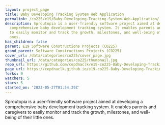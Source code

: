 ```yaml
---
layout: project_page
title: Baby Developing Tracking System Web Application
permalink: /co225/e19/Baby-Developing-Tracking-System-Web-Application/
description: Sproutopia is a user-friendly software project aimed at developing a
  comprehensive baby development tracking system. It enables parents and caregivers
  to easily monitor and track the growth, milestones, and well-being of their little
  ones.
has_children: false
parent: E19 Software Constructions Projects (CO225)
grand_parent: Software Constructions Projects (CO225)
cover_url: /data/categories/co225/cover_page.jpg
thumbnail_url: /data/categories/co225/thumbnail.jpg
repo_url: https://github.com/cepdnaclk/e19-co225-Baby-Developing-Tracking-System-Web-Application
page_url: https://cepdnaclk.github.io/e19-co225-Baby-Developing-Tracking-System-Web-Application
forks: 9
watchers: 5
stars: 5
started_on: '2023-05-27T01:54:39Z'
---
```


Sproutopia is a user-friendly software project aimed at developing a comprehensive baby development tracking system. It enables parents and caregivers to easily monitor and track the growth, milestones, and well-being of their little ones.